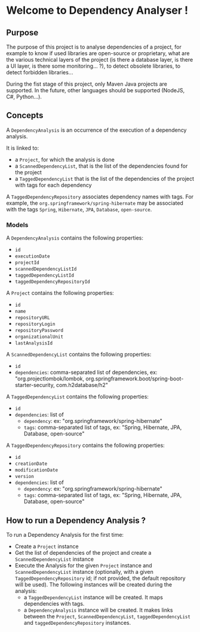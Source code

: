 # Welcome to Dependency Analyser !

## Purpose

The purpose of this project is to analyse dependencies of a project, for example to know if used libraries are open-source
or proprietary, what are the various technical layers of the project (is there a database layer, is there a UI layer, 
is there some monitoring... ?), to detect obsolete libraries, to detect forbidden libraries...

During the fist stage of this project, only Maven Java projects are supported. In the future, other languages should
be supported (NodeJS, C#, Python...).


## Concepts

A `DependencyAnalysis` is an occurrence of the execution of a dependency analysis. 

It is linked to:
- a `Project`, for which the analysis is done
- a `ScannedDependencyList`, that is the list of the dependencies found for the project
- a `TaggedDependencyList` that is the list of the dependencies of the project with tags for each dependency

A `TaggedDependencyRepository` associates dependency names with tags. 
For example, the `org.springframework/spring-hibernate` may be associated with the tags `Spring`, `Hibernate`, `JPA`, `Database`, `open-source`.

### Models

A `DependencyAnalysis` contains the following properties:
- `id`
- `executionDate`
- `projectId`
- `scannedDependencyListId`
- `taggedDependencyListId`
- `taggedDependencyRepositoryId`

A `Project` contains the following properties:
- `id`
- `name`
- `repositoryURL`
- `repositoryLogin`
- `repositoryPassword`
- `organizationalUnit`
- `lastAnalysisId`

A `ScannedDependencyList` contains the following properties:
- `id`
- `dependencies`: comma-separated list of dependencies, ex: "org.projectlombok/lombok, org.springframework.boot/spring-boot-starter-security, com.h2database/h2"

A `TaggedDependencyList` contains the following properties:
- `id`
- `dependencies`: list of
  - `dependency`: ex: "org.springframework/spring-hibernate"
  - `tags`: comma-separated list of tags, ex: "Spring, Hibernate, JPA, Database, open-source"

A `TaggedDependencyRepository` contains the following properties:
- `id`
- `creationDate`
- `modificationDate`
- `version`
- `dependencies`: list of
    - `dependency`: ex: "org.springframework/spring-hibernate"
    - `tags`: comma-separated list of tags, ex: "Spring, Hibernate, JPA, Database, open-source"


## How to run a Dependency Analysis ?

To run a Dependency Analysis for the first time:
- Create a `Project` instance
- Get the list of dependencies of the project and create a `ScannedDependencyList` instance
- Execute the Analysis for the given `Project` instance and `ScannedDependencyList` instance (optionally, with a given `TaggedDependencyRepository` id; if not provided, the default repository will be used). The following instances will be created during the analysis:
  - a `TaggedDependencyList` instance will be created. It maps dependencies with tags.
  - a `DependencyAnalysis` instance will be created. It makes links between the `Project`, `ScannedDependencyList`, `taggedDependencyList` and `taggedDependencyRepository` instances.

